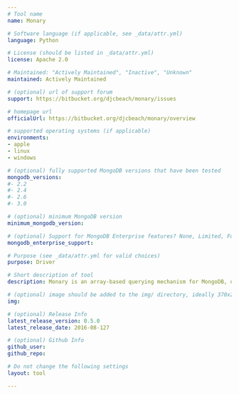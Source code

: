 ```yaml
---
# Tool name
name: Monary

# Software language (if applicable, see _data/attr.yml)
language: Python

# License (should be listed in _data/attr.yml)
license: Apache 2.0

# Maintained: "Actively Maintained", "Inactive", "Unknown"
maintained: Actively Maintained

# (optional) url of support forum
support: https://bitbucket.org/djcbeach/monary/issues

# homepage url
officialUrl: https://bitbucket.org/djcbeach/monary/overview

# supported operating systems (if applicable)
environments:
- apple
- linux
- windows

# (optional) fully supported MongoDB versions that have been tested
mongodb_versions:
#- 2.2
#- 2.4
#- 2.6
#- 3.0

# (optional) minimum MongoDB version
minimum_mongodb_version:

# (optional) Support for MongoDB Enterprise features? None, Limited, Full
mongodb_enterprise_support: 

# Purpose (see _data/attr.yml for valid choices)
purpose: Driver

# Short description of tool
description: Monary is an array-based querying mechanism for MongoDB, using Python and NumPy. It is intended for analytics and related work, but can be used in any context where the user wishes to quickly load one or more fields into arrays. It uses a C-level driver for all Mongo queries, with the goal of being very fast and efficient. 

# (optional) image should be added to the img/ directory, ideally 370x200px
img: 

# (optional) Release Info
latest_release_version: 0.5.0
latest_release_date: 2016-08-127

# (optional) Github Info
github_user: 
github_repo: 

# Do not change the following settings
layout: tool

---
```

